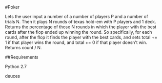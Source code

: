 #Poker

Lets the user input a number of a number of players P and a number of trials N. Then it plays N rounds of texas hold-em with P players and 1 deck. Returns the percentage of those N rounds in which the player with the best cards after the flop ended up winning the round. So specifically, for each round, after the flop it finds the player with the best cards, and sets total += 1 if that player wins the round, and total += 0 if that player doesn't win. Returns count / N.

##Requirements

Python 2.7

deuces
